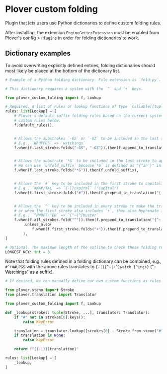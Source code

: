 # Plover custom folding
Plugin that lets users use Python dictionaries to define custom folding rules.

After installing, the extension `EngineGetterExtension` must be enabled from Plover's config > `Plugins` in order for folding dictionaries to work.


## Dictionary examples
To avoid overwriting explicitly defined entries, folding dictionaries should most likely be placed at the bottom of the dictionary list.

```py
# Example of a Python folding dictionary. File extension is `fold-py`.

# This dictionary requires a system with the `^` and `+` keys.

from plover_custom_folding import f, Lookup

# Required. A list of rules or lookup functions of type `Callable[[tuple[Stroke, ...], Translator], str]`.
rules: list[Lookup] = [
    # Plover's default suffix folding rules based on the current system. Included so they take precedence over the
    # custom rules below.
    f.default_rules(),


    # Allows the substrokes `-GS` or `-GZ` to be included in the last stroke to append "{^ings}".
    # E.g., `WAUFPGS` => `watchings`
    f.when(f.last_stroke.folds("-GS", "-GZ")).then(f.append_to_translation(" {^ings}")),


    # Allows the substroke `*G` to be included in the last stroke to append "{^in'}".
    # We can use `unfold_suffix` because`*G` is defined as "{^in'}" in main.json already.
    f.when(f.last_stroke.folds("*G")).then(f.unfold_suffix),


    # Allows the `#` key to be included in the first stroke to capitalize a word.
    # E.g., `#KAP/TAL` => `{-|}capital` ("Capital")
    f.when(f.first_stroke.folds("#")).then(f.prepend_to_translation("{-|}")),


    # Allows the `^` key to be included in every stroke to make the translation a suffix (preserving case),
    # or when the first stroke also includes `+`, then also hyphenate it (preserving case).
    # E.g., `^PWUFT/^ER` => `{^~|^}buster`
    f.when(f.all_strokes.fold("^")).then(f.prepend_to_translation("{^~|^}"))
        .unless_also(
            f.when(f.first_stroke.folds("+")).then(f.prepend_to_translation("{^~|-^}")),
        ),
]

# Optional. The maximum length of the outline to check these folding rules for.
LONGEST_KEY: int = 8
```

Note that folding rules defined in a folding dictionary can be combined, e.g., `#^+WAUPGS` with the above rules translates to `{-|}{^~|-^}watch {^ings}` ("-Watchings" as a suffix).

```py
# If desired, we can manually define our own custom functions as rules.

from plover.steno import Stroke
from plover.translation import Translator

from plover_custom_folding import f, Lookup

def _lookup(strokes: tuple[Stroke, ...], translator: Translator):
    if "#" not in strokes[0].keys():
        raise KeyError

    translation = translator.lookup([strokes[0] - Stroke.from_steno("#")] + strokes[1:])
    if translation is None:
        raise KeyError

    return f"{{-|}}{translation}"

rules: list[Lookup] = [
    _lookup,
]
```
